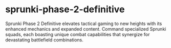 # sprunki-phase-2-definitive
Sprunki Phase 2 Definitive elevates tactical gaming to new heights with its enhanced mechanics and expanded content. Command specialized Sprunki squads, each boasting unique combat capabilities that synergize for devastating battlefield combinations.
